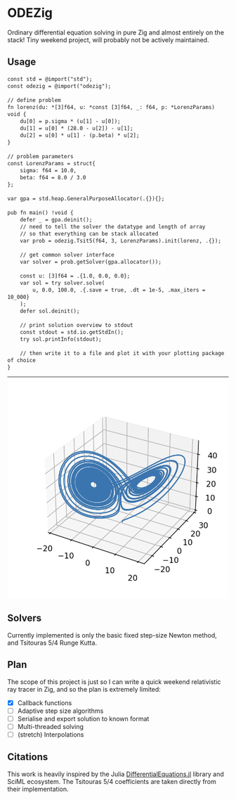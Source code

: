 # ODEZig

Ordinary differential equation solving in pure Zig and almost entirely on the stack! Tiny weekend project, will probably not be actively maintained.

## Usage

```zig
const std = @import("std");
const odezig = @import("odezig");

// define problem
fn lorenz(du: *[3]f64, u: *const [3]f64, _: f64, p: *LorenzParams) void {
    du[0] = p.sigma * (u[1] - u[0]);
    du[1] = u[0] * (28.0 - u[2]) - u[1];
    du[2] = u[0] * u[1] - (p.beta) * u[2];
}

// problem parameters
const LorenzParams = struct{
    sigma: f64 = 10.0,
    beta: f64 = 8.0 / 3.0
};

var gpa = std.heap.GeneralPurposeAllocator(.{}){};

pub fn main() !void {
    defer _ = gpa.deinit();
    // need to tell the solver the datatype and length of array
    // so that everything can be stack allocated
    var prob = odezig.Tsit5(f64, 3, LorenzParams).init(lorenz, .{});

    // get common solver interface
    var solver = prob.getSolver(gpa.allocator());

    const u: [3]f64 = .{1.0, 0.0, 0.0};
    var sol = try solver.solve(
        u, 0.0, 100.0, .{.save = true, .dt = 1e-5, .max_iters = 10_000}
    );
    defer sol.deinit();

    // print solution overview to stdout
    const stdout = std.io.getStdIn();
    try sol.printInfo(stdout);

    // then write it to a file and plot it with your plotting package of choice
} 
```

![lorenz-demo](./assets/lorenz.png)

## Solvers

Currently implemented is only the basic fixed step-size Newton method, and Tsitouras 5/4 Runge Kutta.

## Plan

The scope of this project is just so I can write a quick weekend relativistic ray tracer in Zig, and so the plan is extremely limited:

- [x] Callback functions
- [ ] Adaptive step size algorithms
- [ ] Serialise and export solution to known format
- [ ] Multi-threaded solving
- [ ] (stretch) Interpolations

## Citations
 
This work is heavily inspired by the Julia [DifferentialEquations.jl](https://github.com/SciML/DifferentialEquations.jl) library and SciML ecosystem. The Tsitouras 5/4 coefficients are taken directly from their implementation.
